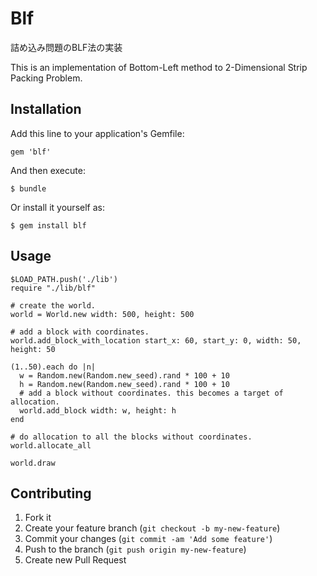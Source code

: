 # Blf

詰め込み問題のBLF法の実装

This is an implementation of Bottom-Left method to 2-Dimensional Strip Packing Problem.

## Installation

Add this line to your application's Gemfile:

    gem 'blf'

And then execute:

    $ bundle

Or install it yourself as:

    $ gem install blf

## Usage

```
$LOAD_PATH.push('./lib')
require "./lib/blf"

# create the world.
world = World.new width: 500, height: 500

# add a block with coordinates.
world.add_block_with_location start_x: 60, start_y: 0, width: 50, height: 50

(1..50).each do |n|
  w = Random.new(Random.new_seed).rand * 100 + 10
  h = Random.new(Random.new_seed).rand * 100 + 10
  # add a block without coordinates. this becomes a target of allocation.
  world.add_block width: w, height: h
end

# do allocation to all the blocks without coordinates.
world.allocate_all

world.draw
```


## Contributing

1. Fork it
2. Create your feature branch (`git checkout -b my-new-feature`)
3. Commit your changes (`git commit -am 'Add some feature'`)
4. Push to the branch (`git push origin my-new-feature`)
5. Create new Pull Request
